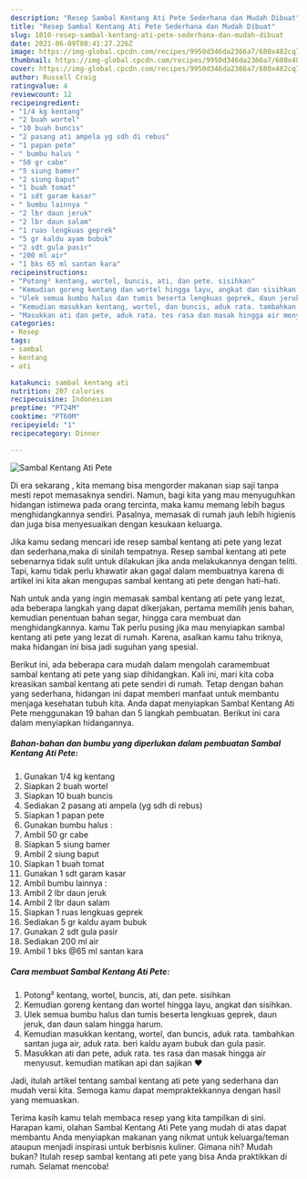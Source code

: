 ```yaml
---
description: "Resep Sambal Kentang Ati Pete Sederhana dan Mudah Dibuat"
title: "Resep Sambal Kentang Ati Pete Sederhana dan Mudah Dibuat"
slug: 1010-resep-sambal-kentang-ati-pete-sederhana-dan-mudah-dibuat
date: 2021-06-09T08:41:27.226Z
image: https://img-global.cpcdn.com/recipes/9950d346da2366a7/680x482cq70/sambal-kentang-ati-pete-foto-resep-utama.jpg
thumbnail: https://img-global.cpcdn.com/recipes/9950d346da2366a7/680x482cq70/sambal-kentang-ati-pete-foto-resep-utama.jpg
cover: https://img-global.cpcdn.com/recipes/9950d346da2366a7/680x482cq70/sambal-kentang-ati-pete-foto-resep-utama.jpg
author: Russell Craig
ratingvalue: 4
reviewcount: 12
recipeingredient:
- "1/4 kg kentang"
- "2 buah wortel"
- "10 buah buncis"
- "2 pasang ati ampela yg sdh di rebus"
- "1 papan pete"
- " bumbu halus "
- "50 gr cabe"
- "5 siung bamer"
- "2 siung baput"
- "1 buah tomat"
- "1 sdt garam kasar"
- " bumbu lainnya "
- "2 lbr daun jeruk"
- "2 lbr daun salam"
- "1 ruas lengkuas geprek"
- "5 gr kaldu ayam bubuk"
- "2 sdt gula pasir"
- "200 ml air"
- "1 bks 65 ml santan kara"
recipeinstructions:
- "Potong² kentang, wortel, buncis, ati, dan pete. sisihkan"
- "Kemudian goreng kentang dan wortel hingga layu, angkat dan sisihkan."
- "Ulek semua bumbu halus dan tumis beserta lengkuas geprek, daun jeruk, dan daun salam hingga harum."
- "Kemudian masukkan kentang, wortel, dan buncis, aduk rata. tambahkan santan juga air, aduk rata. beri kaldu ayam bubuk dan gula pasir."
- "Masukkan ati dan pete, aduk rata. tes rasa dan masak hingga air menyusut. kemudian matikan api dan sajikan ♥️"
categories:
- Resep
tags:
- sambal
- kentang
- ati

katakunci: sambal kentang ati 
nutrition: 207 calories
recipecuisine: Indonesian
preptime: "PT24M"
cooktime: "PT60M"
recipeyield: "1"
recipecategory: Dinner

---
```



![Sambal Kentang Ati Pete](https://img-global.cpcdn.com/recipes/9950d346da2366a7/680x482cq70/sambal-kentang-ati-pete-foto-resep-utama.jpg)

Di era  sekarang , kita memang bisa mengorder makanan siap saji tanpa mesti repot memasaknya sendiri. Namun, bagi kita yang mau menyuguhkan hidangan istimewa pada orang tercinta, maka kamu memang lebih bagus menghidangkannya sendiri. Pasalnya, memasak di rumah jauh lebih higienis dan juga bisa menyesuaikan dengan kesukaan keluarga.

Jika kamu sedang mencari ide resep sambal kentang ati pete yang lezat dan sederhana,maka di sinilah tempatnya. Resep sambal kentang ati pete  sebenarnya tidak sulit untuk dilakukan jika anda melakukannya dengan teliti. Tapi, kamu tidak perlu khawatir akan gagal dalam membuatnya 
karena di artikel ini kita akan mengupas sambal kentang ati pete dengan hati-hati.  



Nah untuk anda yang ingin memasak sambal kentang ati pete yang lezat, ada beberapa langkah yang dapat dikerjakan, pertama memilih jenis bahan, kemudian penentuan bahan segar, hingga cara membuat dan menghidangkannya. kamu Tak perlu pusing jika mau menyiapkan sambal kentang ati pete yang lezat di rumah. Karena, asalkan kamu  tahu triknya, maka hidangan ini bisa jadi suguhan yang spesial.

Berikut ini, ada beberapa cara mudah dalam mengolah caramembuat sambal kentang ati pete yang siap dihidangkan. Kali ini, mari kita coba kreasikan sambal kentang ati pete sendiri di rumah. Tetap dengan bahan yang sederhana, hidangan ini dapat memberi manfaat untuk membantu menjaga kesehatan tubuh kita. Anda dapat menyiapkan Sambal Kentang Ati Pete menggunakan 19 bahan dan 5 langkah pembuatan. Berikut ini cara dalam menyiapkan hidangannya.

<!--inarticleads1-->

##### Bahan-bahan dan bumbu yang diperlukan dalam pembuatan Sambal Kentang Ati Pete:

1. Gunakan 1/4 kg kentang
1. Siapkan 2 buah wortel
1. Siapkan 10 buah buncis
1. Sediakan 2 pasang ati ampela (yg sdh di rebus)
1. Siapkan 1 papan pete
1. Gunakan  bumbu halus :
1. Ambil 50 gr cabe
1. Siapkan 5 siung bamer
1. Ambil 2 siung baput
1. Siapkan 1 buah tomat
1. Gunakan 1 sdt garam kasar
1. Ambil  bumbu lainnya :
1. Ambil 2 lbr daun jeruk
1. Ambil 2 lbr daun salam
1. Siapkan 1 ruas lengkuas geprek
1. Sediakan 5 gr kaldu ayam bubuk
1. Gunakan 2 sdt gula pasir
1. Sediakan 200 ml air
1. Ambil 1 bks @65 ml santan kara




<!--inarticleads2-->

##### Cara membuat Sambal Kentang Ati Pete:

1. Potong² kentang, wortel, buncis, ati, dan pete. sisihkan
1. Kemudian goreng kentang dan wortel hingga layu, angkat dan sisihkan.
1. Ulek semua bumbu halus dan tumis beserta lengkuas geprek, daun jeruk, dan daun salam hingga harum.
1. Kemudian masukkan kentang, wortel, dan buncis, aduk rata. tambahkan santan juga air, aduk rata. beri kaldu ayam bubuk dan gula pasir.
1. Masukkan ati dan pete, aduk rata. tes rasa dan masak hingga air menyusut. kemudian matikan api dan sajikan ♥️




Jadi, itulah artikel tentang  sambal kentang ati pete  yang sederhana dan mudah versi kita. Semoga kamu dapat mempraktekkannya dengan hasil yang memuaskan. 

Terima kasih kamu telah membaca resep yang kita tampilkan di sini. Harapan kami, olahan  Sambal Kentang Ati Pete yang mudah di atas dapat membantu Anda menyiapkan makanan yang nikmat untuk keluarga/teman ataupun menjadi inspirasi untuk berbisnis kuliner. Gimana nih? Mudah bukan? Itulah resep sambal kentang ati pete yang bisa Anda praktikkan di rumah. Selamat mencoba!

